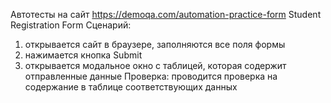 Автотесты на сайт https://demoqa.com/automation-practice-form
Student Registration Form
Сценарий: 
1. открывается сайт в браузере, заполняются все поля формы
2. нажимается кнопка Submit
3. открывается модальное окно с таблицей, которая содержит отправленные данные
Проверка: проводится проверка на содержание в таблице соответствующих данных